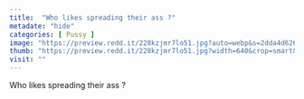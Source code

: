 ```yaml
---
title:  "Who likes spreading their ass ?"
metadate: "hide"
categories: [ Pussy ]
image: "https://preview.redd.it/228kzjmr7lo51.jpg?auto=webp&s=2dda4d626a41b5309cb83d65a60339ef24dc4856"
thumb: "https://preview.redd.it/228kzjmr7lo51.jpg?width=640&crop=smart&auto=webp&s=79dac73f440b875241ee0a4220ef8cd91b3f7e60"
visit: ""
---
```

Who likes spreading their ass ?
